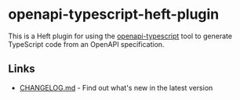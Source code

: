 # openapi-typescript-heft-plugin

This is a Heft plugin for using the [openapi-typescript](https://www.npmjs.com/package/openapi-typescript) tool to generate TypeScript code from an OpenAPI specification.

## Links

- [CHANGELOG.md](https://github.com/iclanton/heft-plugins/blob/main/openapi-typescript-heft-plugin/CHANGELOG.md) - Find out what's new in the latest version
